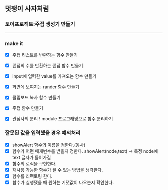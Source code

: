 
## 멋쟁이 사자처럼 
### 토이프로젝트:주접 생성기 만들기

---
 ### make it
 - [X] 주접 리스트를 반환하는 함수 만들기
 - [X] 랜덤의 수를 반환하는 랜덤 함수 만들기
 - [X] input에 입력한 value를 가져오는 함수 만들기
 - [X] 화면에 보여지는 rander 함수 만들기
 - [X] 클립보드 복사 함수 만들기
 - [X] 주접 함수 만들기
 - [X] 관심사의 분리 ! module 프로그래밍으로 함수 분리하기



 ### 잘못된 값을 입력했을 경우 예외처리

 - [X] showAlert 함수의 이름을 정한다.(동사) 
 - [X] 함수가 어떤 매개변수를 받을지 정한다.
         showAlert(node,text)  => 특정 node에 text 글자가 들어가길
 - [X] 함수의 로직을 구현한다.
 - [X] 재사용 가능한 함수가 될 수 있는 방법을 생각한다.
 - [X] 함수를 리펙토링 한다.
 - [X] 함수가 실행됐을 때 원하는 기댓값이 나오는지 확인한다.
